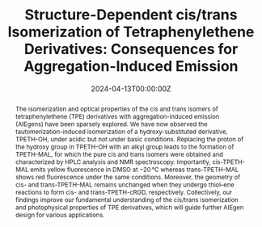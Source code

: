 ---
title: 'Structure-Dependent cis/trans Isomerization of Tetraphenylethene Derivatives: Consequences for Aggregation-Induced Emission'

# Authors
# If you created a profile for a user (e.g. the default `admin` user), write the username (folder name) here
# and it will be replaced with their full name and linked to their profile.
authors:
  - Chong-Jing Zhang
  - Guangxue Feng
  - Shidang Xu
  - Zhenshu Zhu
  - Xianmao Lu
  - Jien Wu
  - Bin Liu*

# # Author notes (optional)
# author_notes:
#   - ''
#   - ''
#   - ''
#   - ''
#   - ''
#   - ''
#   - 'Corresponding author'

date: '2024-04-13T00:00:00Z'
doi: '10.1002/anie.201600244'

# Schedule page publish date (NOT publication's date).
publishDate: '2024-05-17T00:00:00Z'

# Publication type.
# Accepts a single type but formatted as a YAML list (for Hugo requirements).
# Enter a publication type from the CSL standard.
publication_types: ['article-journal']

# Publication name and optional abbreviated publication name.
publication: In *Angewandte Chemie*
publication_short: In *Angew. Chem. Int. Ed. Engl.*

abstract: The isomerization and optical properties of the cis and trans isomers of tetraphenylethene (TPE) derivatives with aggregation-induced emission (AIEgens) have been sparsely explored. We have now observed the tautomerization-induced isomerization of a hydroxy-substituted derivative, TPETH-OH, under acidic but not under basic conditions. Replacing the proton of the hydroxy group in TPETH-OH with an alkyl group leads to the formation of TPETH-MAL, for which the pure cis and trans isomers were obtained and characterized by HPLC analysis and NMR spectroscopy. Importantly, cis-TPETH-MAL emits yellow fluorescence in DMSO at −20 °C whereas trans-TPETH-MAL shows red fluorescence under the same conditions. Moreover, the geometry of cis- and trans-TPETH-MAL remains unchanged when they undergo thiol–ene reactions to form cis- and trans-TPETH-cRGD, respectively. Collectively, our findings improve our fundamental understanding of the cis/trans isomerization and photophysical properties of TPE derivatives, which will guide further AIEgen design for various applications.

# Summary. An optional shortened abstract.
summary: The isomerization and optical properties of the cis and trans isomers of tetraphenylethene (TPE) derivatives with aggregation-induced emission (AIEgens) have been sparsely explored. We have now observed the tautomerization-induced isomerization of a hydroxy-substituted derivative, TPETH-OH, under acidic but not under basic conditions. Replacing the proton of the hydroxy group in TPETH-OH with an alkyl group leads to the formation of TPETH-MAL, for which the pure cis and trans isomers were obtained and characterized by HPLC analysis and NMR spectroscopy. Importantly, cis-TPETH-MAL emits yellow fluorescence in DMSO at −20 °C whereas trans-TPETH-MAL shows red fluorescence under the same conditions. Moreover, the geometry of cis- and trans-TPETH-MAL remains unchanged when they undergo thiol–ene reactions to form cis- and trans-TPETH-cRGD, respectively. Collectively, our findings improve our fundamental understanding of the cis/trans isomerization and photophysical properties of TPE derivatives, which will guide further AIEgen design for various applications.
tags: []

# Display this page in the Featured widget?
featured: true

# Custom links (uncomment lines below)
# links:
# - name: Custom Link
#   url: http://example.org

url_pdf: 'https://onlinelibrary.wiley.com/doi/epdf/10.1002/anie.201600244'
url_code: ''
url_dataset: ''
url_poster: ''
url_project: ''
url_slides: ''
url_source: ''
url_video: ''

# Featured image
# To use, add an image named `featured.jpg/png` to your page's folder.
# image:
#   caption: 'Image credit: [**Unsplash**](https://unsplash.com/photos/pLCdAaMFLTE)'
#   focal_point: ''
#   preview_only: false
---